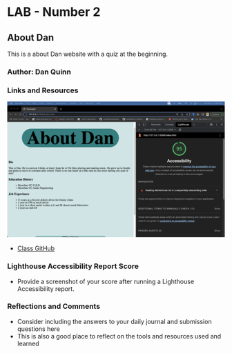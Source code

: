 # LAB - Number 2

## About Dan

This is a about Dan website with a quiz at the beginning.

### Author: Dan Quinn

### Links and Resources

![lighthouse Score](img/Lighthouse-lab-2.png)
* [Class GitHub](https://github.com/codefellows/seattle-code-201d99)

### Lighthouse Accessibility Report Score

* Provide a screenshot of your score after running a Lighthouse Accessibility report.

### Reflections and Comments

* Consider including the answers to your daily journal and submission questions here
* This is also a good place to reflect on the tools and resources used and learned
